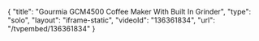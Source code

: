{
    "title": "Gourmia GCM4500 Coffee Maker With Built In Grinder",
    "type": "solo",
    "layout": "iframe-static",
    "videoId": "136361834",
    "url": "\/tvpembed\/136361834"
}